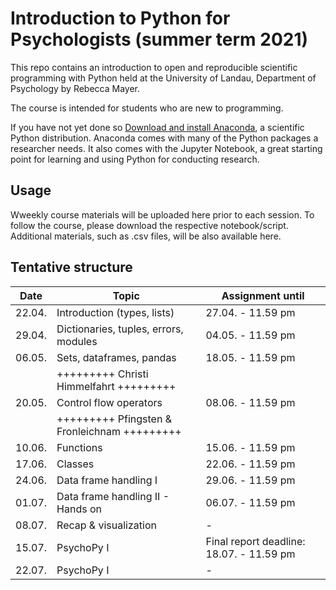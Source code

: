 # Introduction to Python for Psychologists (summer term 2021)

This repo contains an introduction to open and reproducible scientific programming with Python held at the University of Landau, Department of Psychology by Rebecca Mayer. 

The course is intended for students who are new to programming. 

If you have not yet done so [Download and install Anaconda](https://www.anaconda.com/download/#macos), a scientific Python distribution. Anaconda comes with many of the Python packages a researcher needs. It also comes with the Jupyter Notebook, a great starting point for learning and using Python for conducting research. 


## Usage

Wweekly course materials will be uploaded here prior to each session. To follow the course, please download the respective notebook/script. Additional materials, such as .csv files, will be also available here. 


## Tentative structure 

| Date   | Topic          |     Assignment until |
| -------| ----------------------|-------------------|
| 22.04.  | Introduction (types, lists)          | 27.04. - 11.59 pm  |
| 29.04.  | Dictionaries, tuples, errors, modules  | 04.05. - 11.59 pm  |
| 06.05.  | Sets, dataframes, pandas        | 18.05. - 11.59 pm  |
|        | +++++++++ Christi Himmelfahrt +++++++++              |                   |
| 20.05.  | Control flow operators     | 08.06. - 11.59 pm  |
|        | +++++++++ Pfingsten & Fronleichnam +++++++++              |                   |
| 10.06.  | Functions   | 15.06. - 11.59 pm  |
| 17.06.  | Classes | 22.06. - 11.59 pm  |
| 24.06.  | Data frame handling I      | 29.06. - 11.59 pm  |
| 01.07.  | Data frame handling II - Hands on      | 06.07. - 11.59 pm  |
| 08.07. | Recap & visualization            | -  |
| 15.07.  | PsychoPy I           | Final report deadline: 18.07. - 11.59 pm  |
| 22.07.  | PsychoPy I           | -  |






